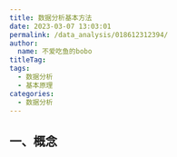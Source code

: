 ```yaml
---
title: 数据分析基本方法
date: 2023-03-07 13:03:01
permalink: /data_analysis/018612312394/
author: 
  name: 不爱吃鱼的bobo
titleTag: 
tags: 
  - 数据分析
  - 基本原理
categories: 
  - 数据分析
---
```


## 一、概念
